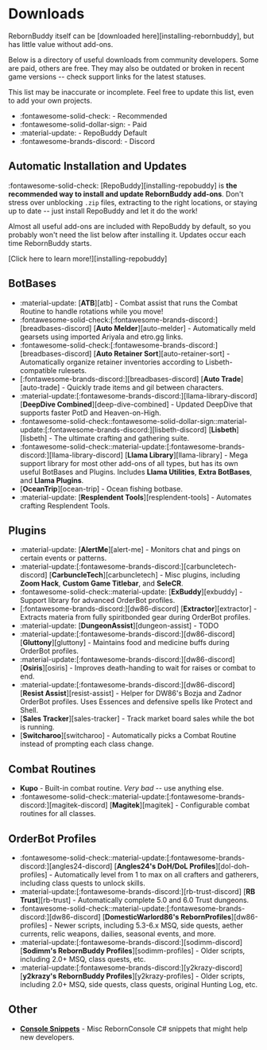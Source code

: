 # Downloads

RebornBuddy itself can be [downloaded here][installing-rebornbuddy], but has little value without add-ons.

Below is a directory of useful downloads from community developers. Some are paid, others are free. They may also be outdated or broken in recent game versions -- check support links for the latest statuses.

This list may be inaccurate or incomplete. Feel free to update this list, even to add your own projects.

- :fontawesome-solid-check: - Recommended
- :fontawesome-solid-dollar-sign: - Paid
- :material-update: - RepoBuddy Default
- :fontawesome-brands-discord: - Discord

## Automatic Installation and Updates

:fontawesome-solid-check: [RepoBuddy][installing-repobuddy] is **the recommended way to install and update RebornBuddy add-ons**. Don't stress over unblocking `.zip` files, extracting to the right locations, or staying up to date -- just install RepoBuddy and let it do the work!

Almost all useful add-ons are included with RepoBuddy by default, so you probably won't need the list below after installing it. Updates occur each time RebornBuddy starts.

[Click here to learn more!][installing-repobuddy]

## BotBases

- :material-update: [**ATB**][atb] - Combat assist that runs the Combat Routine to handle rotations while you move!
- :fontawesome-solid-check:[:fontawesome-brands-discord:][breadbases-discord] [**Auto Melder**][auto-melder] - Automatically meld gearsets using imported Ariyala and etro.gg links.
- :fontawesome-solid-check:[:fontawesome-brands-discord:][breadbases-discord] [**Auto Retainer Sort**][auto-retainer-sort] - Automatically organize retainer inventories according to Lisbeth-compatible rulesets.
- [:fontawesome-brands-discord:][breadbases-discord] [**Auto Trade**][auto-trade] - Quickly trade items and gil between characters.
- :material-update:[:fontawesome-brands-discord:][llama-library-discord] [**DeepDive Combined**][deep-dive-combined] - Updated DeepDive that supports faster PotD and Heaven-on-High.
- :fontawesome-solid-check::fontawesome-solid-dollar-sign::material-update:[:fontawesome-brands-discord:][lisbeth-discord] [**Lisbeth**][lisbeth] - The ultimate crafting and gathering suite.
- :fontawesome-solid-check::material-update:[:fontawesome-brands-discord:][llama-library-discord] [**Llama Library**][llama-library] - Mega support library for most other add-ons of all types, but has its own useful BotBases and Plugins. Includes **Llama Utilities**, **Extra BotBases**, and **Llama Plugins**.
- [**OceanTrip**][ocean-trip] - Ocean fishing botbase.
- :material-update: [**Resplendent Tools**][resplendent-tools] - Automates crafting Resplendent Tools.

## Plugins

- :material-update: [**AlertMe**][alert-me] - Monitors chat and pings on certain events or patterns.
- :material-update:[:fontawesome-brands-discord:][carbuncletech-discord] [**CarbuncleTech**][carbuncletech] - Misc plugins, including **Zoom Hack**, **Custom Game Titlebar**, and **SeleCR**.
- :fontawesome-solid-check::material-update: [**ExBuddy**][exbuddy] - Support library for advanced OrderBot profiles.
- [:fontawesome-brands-discord:][dw86-discord] [**Extractor**][extractor] - Extracts materia from fully spiritbonded gear during OrderBot profiles.
- :material-update: [**DungeonAssist**][dungeon-assist] - TODO
- :material-update:[:fontawesome-brands-discord:][dw86-discord] [**Gluttony**][gluttony] - Maintains food and medicine buffs during OrderBot profiles.
- :material-update:[:fontawesome-brands-discord:][dw86-discord] [**Osiris**][osiris] - Improves death-handing to wait for raises or combat to end.
- :material-update:[:fontawesome-brands-discord:][dw86-discord] [**Resist Assist**][resist-assist] - Helper for DW86's Bozja and Zadnor OrderBot profiles. Uses Essences and defensive spells like Protect and Shell.
- [**Sales Tracker**][sales-tracker] - Track market board sales while the bot is running.
- [**Switcharoo**][switcharoo] - Automatically picks a Combat Routine instead of prompting each class change.

## Combat Routines

- **Kupo** - Built-in combat routine. _Very bad_ -- use anything else.
- :fontawesome-solid-check::material-update:[:fontawesome-brands-discord:][magitek-discord] [**Magitek**][magitek] - Configurable combat routines for all classes.

## OrderBot Profiles

- :fontawesome-solid-check::material-update:[:fontawesome-brands-discord:][angles24-discord] [**Angles24's DoH/DoL Profiles**][dol-doh-profiles] - Automatically level from 1 to max on all crafters and gatherers, including class quests to unlock skills.
- :material-update:[:fontawesome-brands-discord:][rb-trust-discord] [**RB Trust**][rb-trust] - Automatically complete 5.0 and 6.0 Trust dungeons.
- :fontawesome-solid-check::material-update:[:fontawesome-brands-discord:][dw86-discord] [**DomesticWarlord86's RebornProfiles**][dw86-profiles] - Newer scripts, including 5.3-6.x MSQ, side quests, aether currents, relic weapons, dailies, seasonal events, and more.
- :material-update:[:fontawesome-brands-discord:][sodimm-discord] [**Sodimm's RebornBuddy Profiles**][sodimm-profiles] - Older scripts, including 2.0+ MSQ, class quests, etc.
- :material-update:[:fontawesome-brands-discord:][y2krazy-discord] [**y2krazy's RebornBuddy Profiles**][y2krazy-profiles] - Older scripts, including 2.0+ MSQ, side quests, class quests, original Hunting Log, etc.

## Other

- [**Console Snippets**](https://pastebin.com/c0rmu0uz) - Misc RebornConsole C# snippets that might help new developers.
